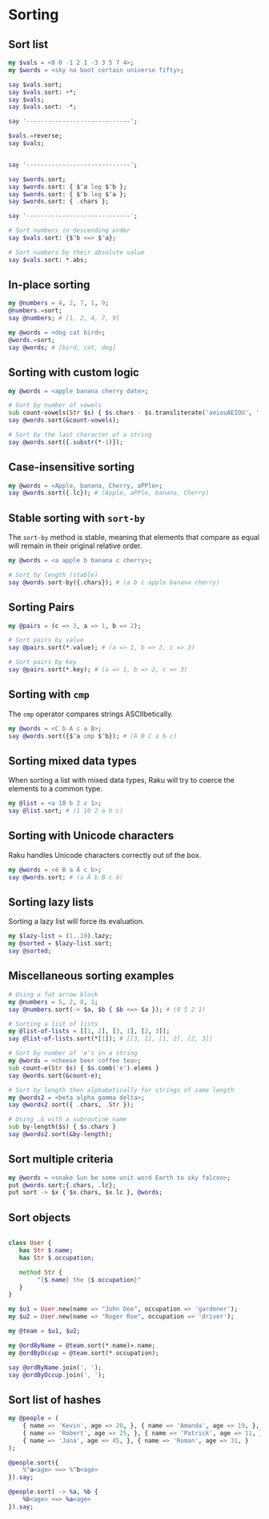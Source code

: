 # Sorting

## Sort list 

```raku
my $vals = <8 0 -1 2 1 -3 3 5 7 4>;
my $words = <sky no boot certain universe fifty>;

say $vals.sort;
say $vals.sort: +*;
say $vals;
say $vals.sort: -*;

say '-----------------------------';

$vals.=reverse;
say $vals;


say '-----------------------------';

say $words.sort;
say $words.sort: { $^a leg $^b };
say $words.sort: { $^b leg $^a };
say $words.sort: { .chars };

say '-----------------------------';

# Sort numbers in descending order
say $vals.sort: {$^b <=> $^a};

# Sort numbers by their absolute value
say $vals.sort: *.abs;
```

## In-place sorting

```raku
my @numbers = 4, 2, 7, 1, 9;
@numbers.=sort;
say @numbers; # [1, 2, 4, 7, 9]

my @words = <dog cat bird>;
@words.=sort;
say @words; # [bird, cat, dog]
```

## Sorting with custom logic

```raku
my @words = <apple banana cherry date>;

# Sort by number of vowels
sub count-vowels(Str $s) { $s.chars - $s.transliterate('aeiouAEIOU', '').chars }
say @words.sort(&count-vowels);

# Sort by the last character of a string
say @words.sort({.substr(*-1)});
```

## Case-insensitive sorting

```raku
my @words = <Apple, banana, Cherry, aPPle>;
say @words.sort({.lc}); # (Apple, aPPle, banana, Cherry)
```

## Stable sorting with `sort-by`

The `sort-by` method is stable, meaning that elements that compare as equal will remain in their original relative order.

```raku
my @words = <a apple b banana c cherry>;

# Sort by length (stable)
say @words.sort-by({.chars}); # (a b c apple banana cherry)
```

## Sorting Pairs

```raku
my @pairs = (c => 3, a => 1, b => 2);

# Sort pairs by value
say @pairs.sort(*.value); # (a => 1, b => 2, c => 3)

# Sort pairs by key
say @pairs.sort(*.key); # (a => 1, b => 2, c => 3)
```

## Sorting with `cmp`

The `cmp` operator compares strings ASCIIbetically.

```raku
my @words = <C b A c a B>;
say @words.sort({$^a cmp $^b}); # (A B C a b c)
```

## Sorting mixed data types

When sorting a list with mixed data types, Raku will try to coerce the elements to a common type.

```raku
my @list = <a 10 b 2 c 1>;
say @list.sort; # (1 10 2 a b c)
```

## Sorting with Unicode characters

Raku handles Unicode characters correctly out of the box.

```raku
my @words = <é B a Ä c b>;
say @words.sort; # (a Ä b B c é)
```

## Sorting lazy lists

Sorting a lazy list will force its evaluation.

```raku
my $lazy-list = (1..10).lazy;
my @sorted = $lazy-list.sort;
say @sorted;
```

## Miscellaneous sorting examples

```raku
# Using a fat arrow block
my @numbers = 5, 2, 8, 1;
say @numbers.sort(-> $a, $b { $b <=> $a }); # (8 5 2 1)

# Sorting a list of lists
my @list-of-lists = [[1, 2], [3, 1], [2, 3]];
say @list-of-lists.sort(*[1]); # [[3, 1], [1, 2], [2, 3]]

# Sort by number of 'e's in a string
my @words = <cheese beer coffee tea>;
sub count-e(Str $s) { $s.comb('e').elems }
say @words.sort(&count-e);

# Sort by length then alphabetically for strings of same length
my @words2 = <beta alpha gamma delta>;
say @words2.sort({ .chars, .Str });

# Using .& with a subroutine name
sub by-length($s) { $s.chars }
say @words2.sort(&by-length);
```

## Sort multiple criteria

```raku
my @words = <snake Sun be some unit word Earth to sky falcon>;
put @words.sort:{.chars, .lc};
put sort -> $x { $x.chars, $x.lc }, @words;
```

## Sort objects

```raku

class User {
   has Str $.name;
   has Str $.occupation;

   method Str {
        "{$.name} the {$.occupation}"
   }
}

my $u1 = User.new(name => "John Doe", occupation => 'gardener');
my $u2 = User.new(name => "Roger Roe", occupation => 'driver');

my @team = $u1, $u2;

my @ordByName = @team.sort(*.name)».name;
my @ordByOccup = @team.sort(*.occupation);

say @ordByName.join(', ');
say @ordByOccup.join(', ');
```

## Sort list of hashes

```raku
my @people = (
    { name => 'Kevin', age => 20, }, { name => 'Amanda', age => 19, },
    { name => 'Robert', age => 25, }, { name => 'Patrick', age => 11, },
    { name => 'Jana', age => 45, }, { name => 'Roman', age => 31, }
);

@people.sort({
    %^a<age> <=> %^b<age>
}).say;

@people.sort( -> %a, %b {
    %b<age> <=> %a<age>
}).say;
```
